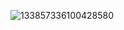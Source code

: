 ![133857336100428580](https://github.com/user-attachments/assets/7f82615e-30e9-4073-b4de-69b05083d35e)
